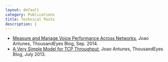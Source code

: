 ```yaml
---
layout: default
category: Publications
title: Technical Posts
description: |
---
```


- [Measure and Manage Voice Performance Across Networks](https://blog.thousandeyes.com/measure-manage-voice-performance-across-networks/), Joao Antunes, ThousandEyes Blog, Sep. 2014.
- [A Very Simple Model for TCP Throughput](https://blog.thousandeyes.com/a-very-simple-model-for-tcp-throughput/), Joao Antunes, ThousandEyes Blog, July 2013.
